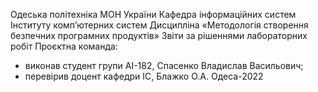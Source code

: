 Одеська політехніка МОН України
Кафедра інформаційних систем Інституту комп’ютерних систем
Дисципліна «Методологія створення безпечних програмних продуктів»
Звіти за рішеннями лабораторних робіт
Проєктна команда:
- виконав студент групи АІ-182, Спасенко Владислав Васильович;
- перевірив доцент кафедри ІС, Блажко О.А.
Одеса-2022
